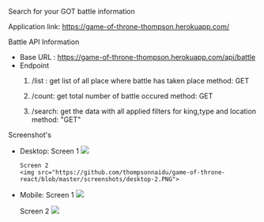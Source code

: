 Search for your GOT battle information

Application link:
    https://game-of-throne-thompson.herokuapp.com/

Battle API Information
- Base URL : https://game-of-throne-thompson.herokuapp.com/api/battle
- Endpoint
    1. /list : get list of all place where battle has taken place
       method: GET

    2. /count: get total number of battle occured
       method: GET

    3. /search: get the data with all applied filters for king,type and location
       method: "GET"

Screenshot's
 - Desktop:
       Screen 1
       <img src="https://github.com/thompsonnaidu/game-of-throne-react/blob/master/screenshots/desktop-1.PNG">

       Screen 2
       <img src="https://github.com/thompsonnaidu/game-of-throne-react/blob/master/screenshots/desktop-2.PNG">
 
 - Mobile:
      Screen 1
      <img src="https://github.com/thompsonnaidu/game-of-throne-react/blob/master/screenshots/mobile-1.PNG">

      Screen 2
      <img src="https://github.com/thompsonnaidu/game-of-throne-react/blob/master/screenshots/mobile-1.PNG">
   
